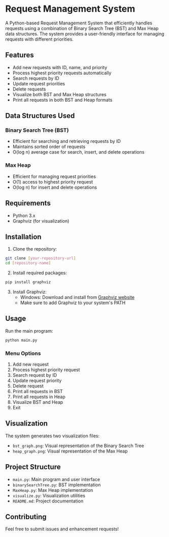 # Request Management System

A Python-based Request Management System that efficiently handles requests using a combination of Binary Search Tree (BST) and Max Heap data structures. The system provides a user-friendly interface for managing requests with different priorities.

## Features

- Add new requests with ID, name, and priority
- Process highest priority requests automatically
- Search requests by ID
- Update request priorities
- Delete requests
- Visualize both BST and Max Heap structures
- Print all requests in both BST and Heap formats

## Data Structures Used

### Binary Search Tree (BST)
- Efficient for searching and retrieving requests by ID
- Maintains sorted order of requests
- O(log n) average case for search, insert, and delete operations

### Max Heap
- Efficient for managing request priorities
- O(1) access to highest priority request
- O(log n) for insert and delete operations

## Requirements

- Python 3.x
- Graphviz (for visualization)

## Installation

1. Clone the repository:
```bash
git clone [your-repository-url]
cd [repository-name]
```

2. Install required packages:
```bash
pip install graphviz
```

3. Install Graphviz:
   - Windows: Download and install from [Graphviz website](https://graphviz.org/download/)
   - Make sure to add Graphviz to your system's PATH

## Usage

Run the main program:
```bash
python main.py
```

### Menu Options

1. Add new request
2. Process highest priority request
3. Search request by ID
4. Update request priority
5. Delete request
6. Print all requests in BST
7. Print all requests in Heap
8. Visualize BST and Heap
9. Exit

## Visualization

The system generates two visualization files:
- `bst_graph.png`: Visual representation of the Binary Search Tree
- `heap_graph.png`: Visual representation of the Max Heap

## Project Structure

- `main.py`: Main program and user interface
- `binarySearchTree.py`: BST implementation
- `MaxHeap.py`: Max Heap implementation
- `visualize.py`: Visualization utilities
- `README.md`: Project documentation

## Contributing

Feel free to submit issues and enhancement requests!
